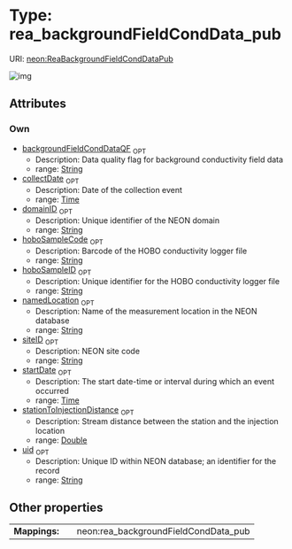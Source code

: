 
# Type: rea_backgroundFieldCondData_pub




URI: [neon:ReaBackgroundFieldCondDataPub](https://data.neonscience.org/ReaBackgroundFieldCondDataPub)


![img](http://yuml.me/diagram/nofunky;dir:TB/class/[ReaBackgroundFieldCondDataPub&#124;uid:string%20%3F;domainID:string%20%3F;siteID:string%20%3F;collectDate:time%20%3F;startDate:time%20%3F;namedLocation:string%20%3F;backgroundFieldCondDataQF:string%20%3F;hoboSampleCode:string%20%3F;hoboSampleID:string%20%3F;stationToInjectionDistance:double%20%3F])

## Attributes


### Own

 * [backgroundFieldCondDataQF](backgroundFieldCondDataQF.md)  <sub>OPT</sub>
    * Description: Data quality flag for background conductivity field data
    * range: [String](types/String.md)
 * [collectDate](collectDate.md)  <sub>OPT</sub>
    * Description: Date of the collection event
    * range: [Time](types/Time.md)
 * [domainID](domainID.md)  <sub>OPT</sub>
    * Description: Unique identifier of the NEON domain
    * range: [String](types/String.md)
 * [hoboSampleCode](hoboSampleCode.md)  <sub>OPT</sub>
    * Description: Barcode of the HOBO conductivity logger file
    * range: [String](types/String.md)
 * [hoboSampleID](hoboSampleID.md)  <sub>OPT</sub>
    * Description: Unique identifier for the HOBO conductivity logger file
    * range: [String](types/String.md)
 * [namedLocation](namedLocation.md)  <sub>OPT</sub>
    * Description: Name of the measurement location in the NEON database
    * range: [String](types/String.md)
 * [siteID](siteID.md)  <sub>OPT</sub>
    * Description: NEON site code
    * range: [String](types/String.md)
 * [startDate](startDate.md)  <sub>OPT</sub>
    * Description: The start date-time or interval during which an event occurred
    * range: [Time](types/Time.md)
 * [stationToInjectionDistance](stationToInjectionDistance.md)  <sub>OPT</sub>
    * Description: Stream distance between the station and the injection location
    * range: [Double](types/Double.md)
 * [uid](uid.md)  <sub>OPT</sub>
    * Description: Unique ID within NEON database; an identifier for the record
    * range: [String](types/String.md)

## Other properties

|  |  |  |
| --- | --- | --- |
| **Mappings:** | | neon:rea_backgroundFieldCondData_pub |

